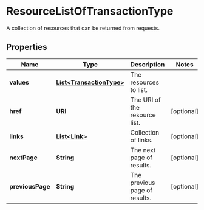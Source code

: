 

# ResourceListOfTransactionType

A collection of resources that can be returned from requests.

## Properties

Name | Type | Description | Notes
------------ | ------------- | ------------- | -------------
**values** | [**List&lt;TransactionType&gt;**](TransactionType.md) | The resources to list. | 
**href** | **URI** | The URI of the resource list. |  [optional]
**links** | [**List&lt;Link&gt;**](Link.md) | Collection of links. |  [optional]
**nextPage** | **String** | The next page of results. |  [optional]
**previousPage** | **String** | The previous page of results. |  [optional]



